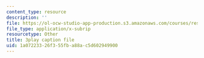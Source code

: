 ```yaml
---
content_type: resource
description: ''
file: https://ol-ocw-studio-app-production.s3.amazonaws.com/courses/res-10-001-making-science-and-engineering-pictures-a-practical-guide-to-presenting-your-work-spring-2016/1a07223326f355fba88ac5d602949900_gmq2NACljMc.vtt
file_type: application/x-subrip
resourcetype: Other
title: 3play caption file
uid: 1a072233-26f3-55fb-a88a-c5d602949900
---
```

